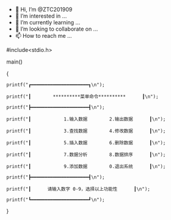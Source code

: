 - 👋 Hi, I’m @ZTC201909
- 👀 I’m interested in ...
- 🌱 I’m currently learning ...
- 💞️ I’m looking to collaborate on ...
- 📫 How to reach me ...

<!---
ZTC201909/ZTC201909 is a ✨ special ✨ repository because its `README.md` (this file) appears on your GitHub profile.
You can click the Preview link to take a look at your changes.
--->
#include<stdio.h>

main()

{

    printf("┏━━━━━━━━━━━━━━━━━━━━━┓\n");

    printf("┃        **********菜单命令**********      ┃\n");

    printf("┣━━━━━━━━━━━━━━━━━━━━━┫\n");

    printf("┃            1.输入数据        2.输出数据      ┃\n");

    printf("┃            3.查找数据        4.修改数据      ┃\n");

    printf("┃            5.插入数据        6.删除数据      ┃\n");

    printf("┃            7.数据分析        8.数据排序      ┃\n");

    printf("┃            9.添加数据        0.退出系统      ┃\n");

    printf("┣━━━━━━━━━━━━━━━━━━━━━┫\n");

    printf("┃      请输入数字 0-9，选择以上功能性      ┃\n");

    printf("┗━━━━━━━━━━━━━━━━━━━━━┛\n");

}
